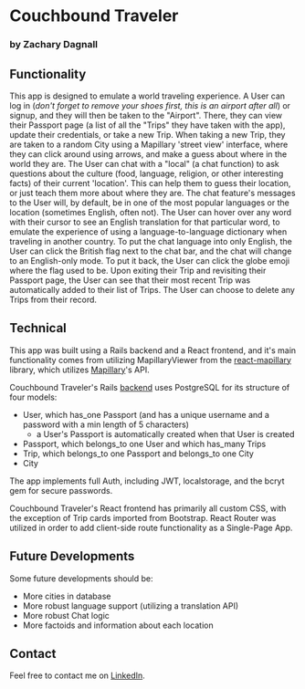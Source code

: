 # Couchbound Traveler

### by Zachary Dagnall

## Functionality

This app is designed to emulate a world traveling experience. A User can log in (_don't forget to remove your shoes first, this is an airport after all_) or signup, and they will then be taken to the "Airport". There, they can view their Passport page (a list of all the "Trips" they have taken with the app), update their credentials, or take a new Trip. When taking a new Trip, they are taken to a random City using a Mapillary 'street view' interface, where they can click around using arrows, and make a guess about where in the world they are. The User can chat with a "local" (a chat function) to ask questions about the culture (food, language, religion, or other interesting facts) of their current 'location'. This can help them to guess their location, or just teach them more about where they are. The chat feature's messages to the User will, by default, be in one of the most popular languages or the location (sometimes English, often not). The User can hover over any word with their cursor to see an English translation for that particular word, to emulate the experience of using a language-to-language dictionary when traveling in another country. To put the chat language into only English, the User can click the British flag next to the chat bar, and the chat will change to an English-only mode. To put it back, the User can click the globe emoji where the flag used to be. Upon exiting their Trip and revisiting their Passport page, the User can see that their most recent Trip was automatically added to their list of Trips. The User can choose to delete any Trips from their record.

## Technical

This app was built using a Rails backend and a React frontend, and it's main functionality comes from utilizing MapillaryViewer from the [react-mapillary](https://www.npmjs.com/package/react-mapillary) library, which utilizes [Mapillary](https://www.mapillary.com/)'s API.

Couchbound Traveler's Rails [backend](https://github.com/ZacharyDagnall/couchbound-traveler/tree/master/backend) uses PostgreSQL for its structure of four models:

- User, which has_one Passport (and has a unique username and a password with a min length of 5 characters)
  - a User's Passport is automatically created when that User is created
- Passport, which belongs_to one User and which has_many Trips
- Trip, which belongs_to one Passport and belongs_to one City
- City

The app implements full Auth, including JWT, localstorage, and the bcryt gem for secure passwords.

Couchbound Traveler's React frontend has primarily all custom CSS, with the exception of Trip cards imported from Bootstrap. React Router was utilized in order to add client-side route functionality as a Single-Page App.

## Future Developments

Some future developments should be:

- More cities in database
- More robust language support (utilizing a translation API)
- More robust Chat logic
- More factoids and information about each location

## Contact

Feel free to contact me on [LinkedIn](https://www.linkedin.com/in/zachary-dagnall/).
